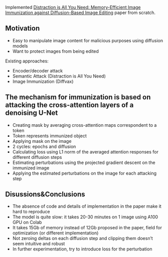 Implemented [Distraction is All You Need: Memory-Efficient Image Immunization against Diffusion-Based Image Editing](https://openaccess.thecvf.com/content/CVPR2024/papers/Lo_Distraction_is_All_You_Need_Memory-Efficient_Image_Immunization_against_Diffusion-Based_CVPR_2024_paper.pdf) paper from scratch.

## Motivation
- Easy to manipulate image content for malicious purposes using diffusion models
- Want to protect images from being edited
  
Existing approaches:
* Encoder/decoder attack
* Semantic Attack (Distraction is All You Need)
* Image Immunization (Diffvax)


## The mechanism for immunization is based on attacking the cross-attention layers of a denoising U-Net
- Creating mask by averaging cross-attention maps correspondent to a token
- Token represents immunized object
- Applying mask on the image
- 2 cycles: epochs and diffusion
- Calculating loss using L1 norm of the averaged attention responses for different diffusion steps
- Estimating perturbations using the projected gradient descent on the immunized image
- Applying the estimated perturbations on the image for each attacking step

## Disussions&Conclusions

- The absence of code and details of implementation in the paper make it hard to reproduce
- The model is quite slow: it takes 20-30 minutes on 1 image using A100 GPU on Colab
- It takes 15Gb of memory instead of 12Gb proposed in the paper, field for optimization (or different implementation)
- Not zeroing deltas on each diffusion step and clipping them doesn’t seem intuitive and robust
- In further experimentation, try to introduce loss for the perturbation
